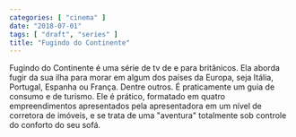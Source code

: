 ```yaml
---
categories: [ "cinema" ]
date: "2018-07-01"
tags: [ "draft", "series" ]
title: "Fugindo do Continente"
---
```

Fugindo do Continente é uma série de tv de e para britânicos. Ela
aborda fugir da sua ilha para morar em algum dos países da Europa, seja
Itália, Portugal, Espanha ou França. Dentre outros. É praticamente
um guia de consumo e de turismo. Ele é prático, formatado em quatro
empreendimentos apresentados pela apresentadora em um nível de corretora
de imóveis, e se trata de uma "aventura" totalmente sob controle do
conforto do seu sofá.
